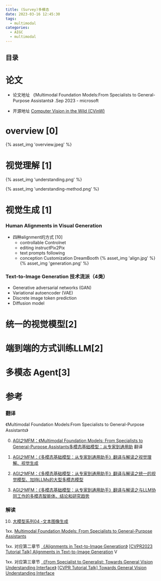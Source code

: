 ```yaml
---
title: (Survey)多模态  
date: 2023-03-16 12:45:30
tags:
  - multimodal
categories:
  - AIGC  
  - multimodal
---
```


<p></p>
<!-- more -->

## 目录
<!-- toc -->

# 论文
+ 论文地址
 《Multimodal Foundation Models:From Specialists to General-Purpose Assistants》 .Sep 2023   - microsoft

+ 开源地址
  [Computer Vision in the Wild (CVinW)](https://github.com/Computer-Vision-in-the-Wild/CVinW_Readings) 

# overview [0]
{% asset_img  'overview.jpeg' %}

# 视觉理解 [1]

{% asset_img  'understanding.png' %}

{% asset_img  'understanding-method.png' %}


# 视觉生成 [1]
### Human Alignments in Visual Generation
+ 四种alignment的方式 [10]
  - controllable
    Controlnet
  - editing
    instructPix2Pix
  - text prompts following
  - conception Customization
    DreamBooth
    {% asset_img  'align.jpg' %}
    {% asset_img  'generation.png' %}

### Text-to-Image Generation  技术流派（4类）
+ Generative adversarial networks (GAN)
+ Variational autoencoder (VAE)
+ Discrete image token prediction
+ Diffusion model

# 统一的视觉模型[2]

# 端到端的方式训练LLM[2]

# 多模态 Agent[3]

# 参考
### 翻译
《Multimodal Foundation Models:From Specialists to General-Purpose Assistants》  

0. [AGI之MFM：《Multimodal Foundation Models: From Specialists to General-Purpose Assistants多模态基础模型：从专家到通用助](https://blog.csdn.net/qq_41185868/article/details/133594461) 翻译
   
1. [AGI之MFM：《多模态基础模型：从专家到通用助手》翻译与解读之视觉理解、视觉生成](https://yunyaniu.blog.csdn.net/article/details/133594554)
   
2. [AGI之MFM：《多模态基础模型：从专家到通用助手》翻译与解读之统一的视觉模型、加持LLMs的大型多模态模型](https://yunyaniu.blog.csdn.net/article/details/133594624)
   
3. [AGI之MFM：《多模态基础模型：从专家到通用助手》翻译与解读之与LLM协同工作的多模态智能体、结论和研究趋势](https://yunyaniu.blog.csdn.net/article/details/133606408)

### 解读
10. [大模型系列04 -文本图像生成](https://zhuanlan.zhihu.com/p/669757416)

1xx.   [Multimodal Foundation Models: From Specialists to General-Purpose Assistants](https://blog.csdn.net/qq_41200212/article/details/134663233)  


1xx.  对应第二章节 
  [《Alignments in Text-to-Image Generation》](https://datarelease.blob.core.windows.net/tutorial/vision_foundation_models_2023/slides/Zhengyuan_Tutorial_T2I2023.pdf)
   [[CVPR2023 Tutorial Talk] Alignments in Text-to-Image Generation](https://www.bilibili.com/video/BV14P411v7Un/) V
   
1xx. 对应第三章节 
[《From Specialist to Generalist:
Towards General Vision Understanding Interface》](https://datarelease.blob.core.windows.net/tutorial/vision_foundation_models_2023/slides/Jianwei_CVPR2023_Tutorial.pdf)
  [[CVPR Tutorial Talk] Towards General Vision Understanding Interface](https://www.bilibili.com/video/BV1ds4y1k7pj/?vd_source=f6e8c1128f9f264c5ab8d9411a644036)   